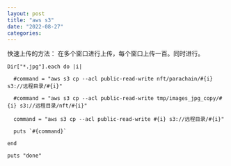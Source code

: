 ```yaml
---
layout: post
title: "aws s3"
date: "2022-08-27"
categories: 
---
```

<p>快速上传的方法： 在多个窗口进行上传，每个窗口上传一百。同时进行。</p>

<pre><code>Dir[&quot;*.jpg&quot;].each do |i|<br />
&nbsp; #command = &quot;aws s3 cp --acl public-read-write nft/parachain/#{i} s3://远程目录/#{i}&quot;<br />
&nbsp; #command = &quot;aws s3 cp --acl public-read-write tmp/images_jpg_copy/#{i} s3://远程目录/nft/#{i}&quot;<br />
&nbsp; command = &quot;aws s3 cp --acl public-read-write #{i} s3://远程目录/#{i}&quot;<br />
&nbsp; puts `#{command}`<br />
end<br />
puts &quot;done&quot;</code></pre>

<p>&nbsp;</p>

